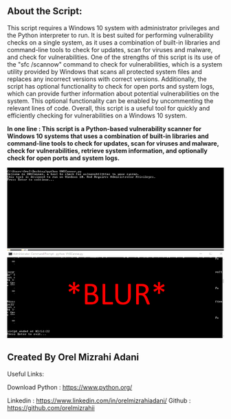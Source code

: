 
<h2>About the Script:</h2>

This script requires a Windows 10 system with administrator privileges and the Python interpreter to run. It is best suited for performing vulnerability checks on a single system, as it uses a combination of built-in libraries and command-line tools to check for updates, scan for viruses and malware, and check for vulnerabilities.
One of the strengths of this script is its use of the "sfc /scannow" command to check for vulnerabilities, which is a system utility provided by Windows that scans all protected system files and replaces any incorrect versions with correct versions.
Additionally, the script has optional functionality to check for open ports and system logs, which can provide further information about potential vulnerabilities on the system. This optional functionality can be enabled by uncommenting the relevant lines of code. Overall, this script is a useful tool for quickly and efficiently checking for vulnerabilities on a Windows 10 system.

<b>In one line : This script is a Python-based vulnerability scanner for Windows 10 systems that uses a combination of built-in libraries and command-line tools to check for updates, scan for viruses and malware, check for vulnerabilities, retrieve system information, and optionally check for open ports and system logs.</b>

![Screenshot](Screenshot_1.png)
![Screenshot](Screenshot_2.png)

<h2>Created By Orel Mizrahi Adani</h2>


Useful Links:

Download Python : https://www.python.org/

Linkedin : https://www.linkedin.com/in/orelmizrahiadani/
Github : https://github.com/orelmizrahii

